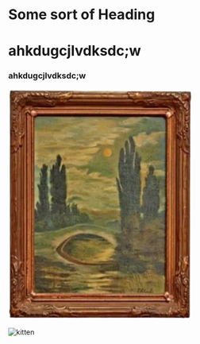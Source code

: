 # Some sort of Heading

# ahkdugcjlvdksdc;w

### ahkdugcjlvdksdc;w

![painting](painting.png)

![kitten](https://cdn-prd.content.metamorphosis.com/wp-content/uploads/sites/6/2022/12/shutterstock_781327003-1.jpg)

